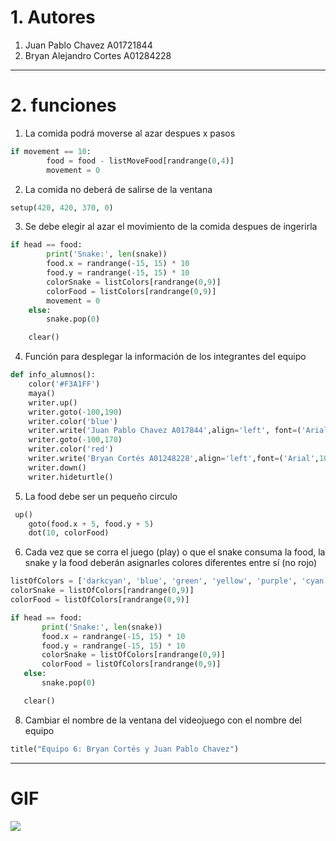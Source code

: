 # 1. Autores
1. Juan Pablo Chavez A01721844
2. Bryan Alejandro Cortes A01284228
---
# 2. funciones
1. La comida podrá moverse al azar despues x pasos
```python
if movement == 10:
        food = food - listMoveFood[randrange(0,4)]
        movement = 0
```
2. La comida no deberá de salirse de la ventana 
```python
setup(420, 420, 370, 0)
```
3. Se debe elegir al azar el movimiento de la comida despues de ingerirla
```python
if head == food:
        print('Snake:', len(snake))
        food.x = randrange(-15, 15) * 10
        food.y = randrange(-15, 15) * 10
        colorSnake = listColors[randrange(0,9)]
        colorFood = listColors[randrange(0,9)]
        movement = 0
    else:
        snake.pop(0)

    clear()
```
4. Función para desplegar la información de los integrantes del equipo 
```python
def info_alumnos():
    color('#F3A1FF')
    maya()
    writer.up()
    writer.goto(-100,190)
    writer.color('blue')
    writer.write('Juan Pablo Chavez A017844',align='left', font=('Arial', 10, 'normal'))
    writer.goto(-100,170)
    writer.color('red')
    writer.write('Bryan Cortés A01248228',align='left',font=('Arial',10,'normal'))
    writer.down()
    writer.hideturtle()
```
5. La food debe ser un pequeño circulo
```python
 up()
    goto(food.x + 5, food.y + 5)
    dot(10, colorFood)
```
6. Cada vez que se corra el juego (play) o que el snake consuma la food, la snake y la food deberán asignarles colores diferentes entre sí (no rojo)
 ```python
listOfColors = ['darkcyan', 'blue', 'green', 'yellow', 'purple', 'cyan', 'fuchsia', 'gray', 'lime', 'orange']
colorSnake = listOfColors[randrange(0,9)]
colorFood = listOfColors[randrange(0,9)]

if head == food:
        print('Snake:', len(snake))
        food.x = randrange(-15, 15) * 10
        food.y = randrange(-15, 15) * 10
        colorSnake = listOfColors[randrange(0,9)]
        colorFood = listOfColors[randrange(0,9)]
    else:
        snake.pop(0)

    clear()
```  
8. Cambiar el nombre de la ventana del videojuego con el nombre del equipo
```python
title("Equipo 6: Bryan Cortés y Juan Pablo Chavez")
```
---
# GIF
![](ezgif-7-d4ef0a7cf7.gif)
